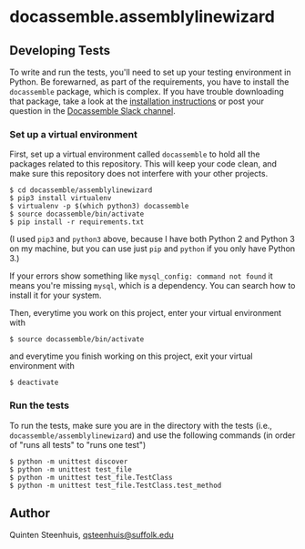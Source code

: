 # docassemble.assemblylinewizard

## Developing Tests

To write and run the tests, you'll need to set up your testing environment in Python.
Be forewarned, as part of the requirements,
you have to install the `docassemble` package, which is complex. If you have trouble downloading that
package, take a look at the [installation instructions](https://docassemble.org/docs/installation.html)
or post your question in the [Docassemble Slack channel](docassemble.slack.com).

### Set up a virtual environment

First, set up a virtual environment called `docassemble` to hold all the packages
related to this repository.
This will keep your code clean, and make sure this repository does not interfere with
your other projects.

```
$ cd docassemble/assemblylinewizard
$ pip3 install virtualenv
$ virtualenv -p $(which python3) docassemble
$ source docassemble/bin/activate
$ pip install -r requirements.txt
```

(I used `pip3` and `python3` above, because I have both Python 2 and Python 3 on my machine, but you
can use just `pip` and `python` if you only have Python 3.)

If your errors show something like `mysql_config: command not found` it means you're missing
`mysql`, which is a dependency. You can search how to install it for your system.

Then, everytime you work on this project, enter your virtual environment with

```
$ source docassemble/bin/activate
```

and everytime you finish working on this project, exit your virtual environment with

```
$ deactivate
```

### Run the tests

To run the tests, make sure you are in the directory with the tests (i.e., `docassemble/assemblylinewizard`)
and use the following commands (in order of "runs all tests" to "runs one test")

```
$ python -m unittest discover
$ python -m unittest test_file
$ python -m unittest test_file.TestClass
$ python -m unittest test_file.TestClass.test_method
```


## Author

Quinten Steenhuis, qsteenhuis@suffolk.edu

